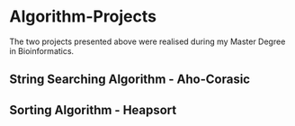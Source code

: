 # Algorithm-Projects
The two projects presented above were realised during my Master Degree in Bioinformatics.

## String Searching Algorithm - Aho-Corasic

## Sorting Algorithm - Heapsort

